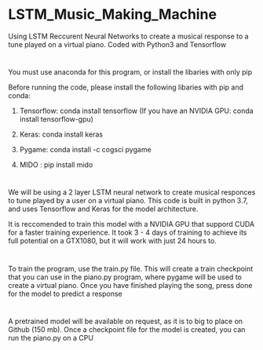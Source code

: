 # LSTM_Music_Making_Machine
Using LSTM Reccurent Neural Networks to create a musical response to a tune played on a virtual piano. Coded with Python3 and Tensorflow

#

You must use anaconda for this program, or install the libaries with only pip

Before running the code, please install the following libaries with pip and conda:

1. Tensorflow: conda install tensorflow   (If you have an NVIDIA GPU: conda install tensorflow-gpu)

2. Keras: conda install keras

3. Pygame: conda install -c cogsci pygame

4. MIDO : pip install mido

#

We will be using a 2 layer LSTM neural network to create musical responces to tune played by a user on a virtual piano. This code is built in python 3.7, and uses Tensorflow and Keras for the model architecture. 

It is reccomended to train this model with a NVIDIA GPU that suppord CUDA for a faster training experience. It took 3 - 4 days of training to achieve its full potential on a GTX1080, but it will work with just 24 hours to. 

#

To train the program, use the train.py file. This will create a train checkpoint that you can use in the piano.py program, where pygame will be used to create a virtual piano. Once you have finished playing the song, press done for the model to predict a response

#

A pretrained model will be available on request, as it is to big to place on Github (150 mb). Once a checkpoint file for the model is created, you can run the piano.py on a CPU
